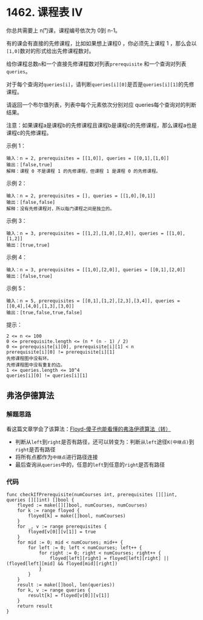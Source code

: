 # 1462. 课程表 IV
你总共需要上 n门课，课程编号依次为 0到 n-1。

有的课会有直接的先修课程，比如如果想上课程0 ，你必须先上课程 1 ，那么会以``[1,0]``数对的形式给出先修课程数对。

给你课程总数``n``和一个直接先修课程数对列表``prerequisite`` 和一个查询对列表``queries``。

对于每个查询对``queries[i]``，请判断``queries[i][0]``是否是``queries[i][1]``的先修课程。

请返回一个布尔值列表，列表中每个元素依次分别对应 queries每个查询对的判断结果。

注意：如果课程a是课程b的先修课程且课程b是课程c的先修课程，那么课程a也是课程c的先修课程。



示例 1：
```
输入：n = 2, prerequisites = [[1,0]], queries = [[0,1],[1,0]]
输出：[false,true]
解释：课程 0 不是课程 1 的先修课程，但课程 1 是课程 0 的先修课程。
```
示例 2：
```
输入：n = 2, prerequisites = [], queries = [[1,0],[0,1]]
输出：[false,false]
解释：没有先修课程对，所以每门课程之间是独立的。
```
示例 3：
```
输入：n = 3, prerequisites = [[1,2],[1,0],[2,0]], queries = [[1,0],[1,2]]
输出：[true,true]
```
示例 4：
```
输入：n = 3, prerequisites = [[1,0],[2,0]], queries = [[0,1],[2,0]]
输出：[false,true]
```
示例 5：
```
输入：n = 5, prerequisites = [[0,1],[1,2],[2,3],[3,4]], queries = [[0,4],[4,0],[1,3],[3,0]]
输出：[true,false,true,false]
```

提示：
```
2 <= n <= 100
0 <= prerequisite.length <= (n * (n - 1) / 2)
0 <= prerequisite[i][0], prerequisite[i][1] < n
prerequisite[i][0] != prerequisite[i][1]
先修课程图中没有环。
先修课程图中没有重复的边。
1 <= queries.length <= 10^4
queries[i][0] != queries[i][1]
```

## 弗洛伊德算法
### 解题思路
看这篇文章学会了该算法：[Floyd-傻子也能看懂的弗洛伊德算法（转）](https://www.cnblogs.com/wangyuliang/p/9216365.html)
+ 判断从``left``到``right``是否有路径，还可以转变为：判断从``left``途径``K(中继点)``到``right``是否有路径
+ 将所有点都作为``中继点``进行路径连接
+ 最后查询从``queries``中的，任意的``left``到任意的``right``是否有路径

### 代码

```golang
func checkIfPrerequisite(numCourses int, prerequisites [][]int, queries [][]int) []bool {
	floyed := make([][]bool, numCourses, numCourses)
	for k := range floyed {
		floyed[k] = make([]bool, numCourses)
	}
	for _, v := range prerequisites {
		floyed[v[0]][v[1]] = true
	}
	for mid := 0; mid < numCourses; mid++ {
		for left := 0; left < numCourses; left++ {
			for right := 0; right < numCourses; right++ {
				floyed[left][right] = floyed[left][right] || (floyed[left][mid] && floyed[mid][right])
			}
		}
	}
	result := make([]bool, len(queries))
	for k, v := range queries {
		result[k] = floyed[v[0]][v[1]]
	}
	return result
}
```